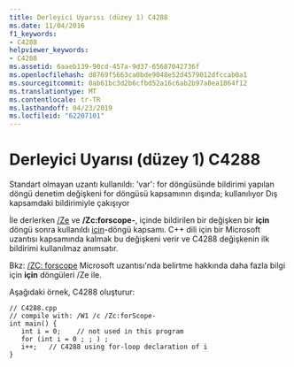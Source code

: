 ```yaml
---
title: Derleyici Uyarısı (düzey 1) C4288
ms.date: 11/04/2016
f1_keywords:
- C4288
helpviewer_keywords:
- C4288
ms.assetid: 6aaeb139-90cd-457a-9d37-65687042736f
ms.openlocfilehash: d8769f5663ca0bde9048e52d4579012dfccab0a1
ms.sourcegitcommit: 0ab61bc3d2b6cfbd52a16c6ab2b97a8ea1864f12
ms.translationtype: MT
ms.contentlocale: tr-TR
ms.lasthandoff: 04/23/2019
ms.locfileid: "62207101"
---
```

# <a name="compiler-warning-level-1-c4288"></a>Derleyici Uyarısı (düzey 1) C4288

Standart olmayan uzantı kullanıldı: 'var': for döngüsünde bildirimi yapılan döngü denetim değişkeni for döngüsü kapsamının dışında; kullanılıyor Dış kapsamdaki bildirimiyle çakışıyor

İle derlerken [/Ze](../../build/reference/za-ze-disable-language-extensions.md) ve **/Zc:forscope-**, içinde bildirilen bir değişken bir **için** döngü sonra kullanıldı [için](../../cpp/for-statement-cpp.md)-döngü kapsamı. C++ dili için bir Microsoft uzantısı kapsamında kalmak bu değişkeni verir ve C4288 değişkenin ilk bildirimi kullanılmaz anımsatır.

Bkz: [/ZC: forscope](../../build/reference/zc-forscope-force-conformance-in-for-loop-scope.md) Microsoft uzantısı'nda belirtme hakkında daha fazla bilgi için **için** döngüleri /Ze ile.

Aşağıdaki örnek, C4288 oluşturur:

```
// C4288.cpp
// compile with: /W1 /c /Zc:forScope-
int main() {
   int i = 0;    // not used in this program
   for (int i = 0 ; ; ) ;
   i++;   // C4288 using for-loop declaration of i
}
```